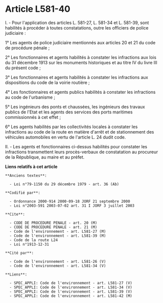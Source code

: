 # Article L581-40

I. - Pour l'application des articles L. 581-27, L. 581-34 et L. 581-39, sont habilités à procéder à toutes constatations,
outre les officiers de police judiciaire :

1° Les agents de police judiciaire mentionnés aux articles 20 et 21 du code de procédure pénale ;

2° Les fonctionnaires et agents habilités à constater les infractions aux lois du 31 décembre 1913 sur les monuments
historiques et au titre IV du livre III du présent code ;

3° Les fonctionnaires et agents habilités à constater les infractions aux dispositions du code de la voirie routière ;

4° Les fonctionnaires et agents publics habilités à constater les infractions au code de l'urbanisme ;

5° Les ingénieurs des ponts et chaussées, les ingénieurs des travaux publics de l'Etat et les agents des services des ports
maritimes commissionnés à cet effet ;

6° Les agents habilités par les collectivités locales à constater les infractions au code de la route en matière d'arrêt et
de stationnement des véhicules automobiles en vertu de l'article L. 24 dudit code.

II. - Les agents et fonctionnaires ci-dessus habilités pour constater les infractions transmettent leurs procès-verbaux de
constatation au procureur de la République, au maire et au préfet.

**Liens relatifs à cet article**

	**Anciens textes**:

	  - Loi n°79-1150 du 29 décembre 1979 - art. 36 (Ab)

	**Codifié par**:

	  - Ordonnance 2000-914 2000-09-18 JORF 21 septembre 2000
	  - Loi n°2003-591 2003-07-02 art. 31 I JORF 3 juillet 2003

	**Cite**:

	  - CODE DE PROCEDURE PENALE - art. 20 (M)
	  - CODE DE PROCEDURE PENALE - art. 21 (M)
	  - Code de l'environnement - art. L581-27 (M)
	  - Code de l'environnement - art. L581-39 (M)
	  - Code de la route L24
	  - Loi n°1913-12-31

	**Cité par**:

	  - Code de l'environnement - art. L581-26 (V)
	  - Code de l'environnement - art. L581-34 (V)

	**Liens**:

	  - SPEC_APPLI: Code de l'environnement - art. L581-27 (V)
	  - SPEC_APPLI: Code de l'environnement - art. L581-34 (V)
	  - SPEC_APPLI: Code de l'environnement - art. L581-39 (V)
	  - SPEC_APPLI: Code de l'environnement - art. L581-42 (M)
